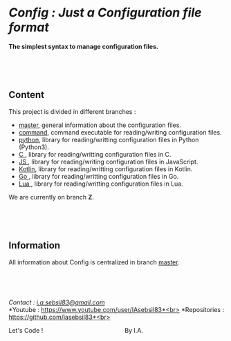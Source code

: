# ***Config : Just a Configuration file format***

**The simplest syntax to manage configuration files.**

&nbsp;

&nbsp;



## Content

This project is divided in different branches :
- [master](https://github.com/iasebsil83/config), general information about the configuration files.
- [command](https://github.com/iasebsil83/config/tree/command), command executable for reading/writing configuration files.
- [python](https://github.com/iasebsil83/config/tree/python), library for reading/writting configuration files in Python (Python3).
- [C     ](https://github.com/iasebsil83/config/tree/c), library for reading/writting configuration files in C.
- [JS    ](https://github.com/iasebsil83/config/tree/javascript), library for reading/writing configuration files in JavaScript.
- [Kotlin](https://github.com/iasebsil83/config/tree/kotlin), library for reading/writting configuration files in Kotlin.
- [Go    ](https://github.com/iasebsil83/config/tree/go), library for reading/writting configuration files in Go.
- [Lua   ](https://github.com/iasebsil83/config/tree/lua), library for reading/writting configuration files in Lua.

We are currently on branch **Z**.

&nbsp;

&nbsp;



## Information

All information about Config is centralized in branch [master](https://github.com/iasebsil83/Config).

&nbsp;

&nbsp;


*Contact      : i.a.sebsil83@gmail.com*<br>
*Youtube      : https://www.youtube.com/user/IAsebsil83*<br>
*Repositories : https://github.com/iasebsil83*<br>

Let's Code ! &nbsp;&nbsp;&nbsp;&nbsp;&nbsp;&nbsp;&nbsp;
&nbsp;&nbsp;&nbsp;&nbsp;&nbsp;&nbsp;&nbsp;&nbsp;&nbsp;
&nbsp;&nbsp;&nbsp;&nbsp;&nbsp;&nbsp;&nbsp;&nbsp;&nbsp;
&nbsp;&nbsp;&nbsp;&nbsp;&nbsp;&nbsp;&nbsp;&nbsp;&nbsp;
&nbsp;&nbsp;&nbsp;&nbsp;&nbsp;&nbsp;&nbsp;&nbsp;&nbsp;By I.A.
